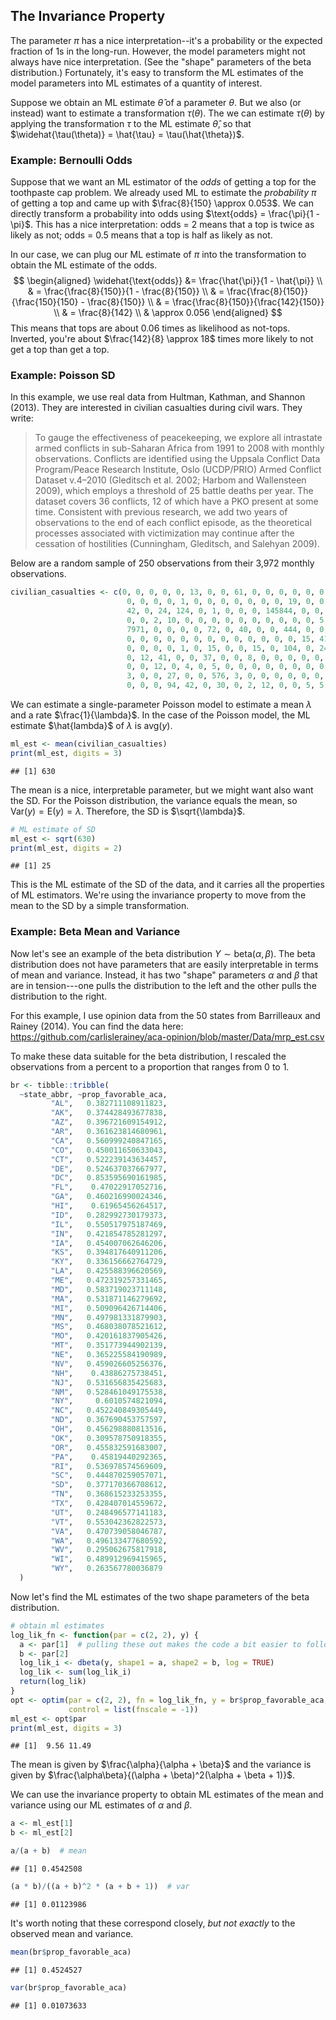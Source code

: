 ## The Invariance Property

The parameter $\pi$ has a nice interpretation--it's a probability or the expected fraction of 1s in the long-run. However, the model parameters might not always have nice interpretation. (See the "shape" parameters of the beta distribution.) Fortunately, it's easy to transform the ML estimates of the model parameters into ML estimates of a quantity of interest.

Suppose we obtain an ML estimate $\hat{\theta}$ of a parameter $\theta$. But we also (or instead) want to estimate a transformation $\tau(\theta)$. The we can estimate $\tau(\theta)$ by applying the transformation $\tau$ to the ML estimate $\hat{\theta}$, so that $\widehat{\tau(\theta)} = \hat{\tau} = \tau(\hat{\theta})$.

### Example: Bernoulli Odds

Suppose that we want an ML estimator of the *odds* of getting a top for the toothpaste cap problem. We already used ML to estimate the *probability* $\pi$ of getting a top and came up with $\frac{8}{150} \approx 0.053$. We can directly transform a probability into odds using $\text{odds} = \frac{\pi}{1 - \pi}$. This has a nice interpretation: odds = 2 means that a top is twice as likely as not; odds = 0.5 means that a top is half as likely as not. 

In our case, we can plug our ML estimate of $\pi$ into the transformation to obtain the ML estimate of the odds.
$$
\begin{aligned}
\widehat{\text{odds}} &= \frac{\hat{\pi}}{1 - \hat{\pi}} \\
& = \frac{\frac{8}{150}}{1 - \frac{8}{150}} \\
& = \frac{\frac{8}{150}}{\frac{150}{150} - \frac{8}{150}} \\
& = \frac{\frac{8}{150}}{\frac{142}{150}} \\
& = \frac{8}{142} \\
& \approx 0.056
\end{aligned}
$$
This means that tops are about 0.06 times as likelihood as not-tops. Inverted, you're about $\frac{142}{8} \approx 18$ times more likely to not get a top than get a top.

### Example: Poisson SD 

In this example, we use real data from Hultman, Kathman, and Shannon (2013). They are interested in civilian casualties during civil wars. They write: 

> To gauge the effectiveness of peacekeeping, we explore all intrastate armed conflicts in sub-Saharan Africa from 1991 to 2008 with monthly observations. Conflicts are identified using the Uppsala Conflict Data Program/Peace Research Institute, Oslo (UCDP/PRIO) Armed Conflict Dataset v.4–2010 (Gleditsch et al. 2002; Harbom and Wallensteen 2009), which employs a threshold of 25 battle deaths per year. The dataset covers 36 conflicts, 12 of which have a PKO present at some time. Consistent with previous research, we add two years of observations to the end of each conflict episode, as the theoretical processes associated with victimization may continue after the cessation of hostilities (Cunningham, Gleditsch, and Salehyan 2009).

Below are a random sample of 250 observations from their 3,972 monthly observations.


```r
civilian_casualties <- c(0, 0, 0, 0, 0, 13, 0, 0, 61, 0, 0, 0, 0, 0, 0, 0, 0,
                          0, 0, 0, 0, 1, 0, 0, 0, 0, 0, 0, 0, 19, 0, 0, 12, 0, 0, 4, 147, 0, 934, 0, 0,
                          42, 0, 24, 124, 0, 1, 0, 0, 0, 145844, 0, 0, 44, 0, 0, 0, 0, 0, 0, 0, 0, 0, 0,
                          0, 0, 2, 10, 0, 0, 0, 0, 0, 0, 0, 0, 0, 0, 5, 0, 0, 0, 0, 0, 0, 0, 0, 0, 0, 0,
                          7971, 0, 0, 0, 0, 72, 0, 40, 0, 0, 444, 0, 0, 0, 0, 48, 109, 33, 0, 0, 0, 0,
                          0, 0, 0, 0, 0, 0, 0, 0, 0, 0, 0, 0, 0, 15, 41, 0, 0, 0, 0, 84, 0, 34, 0, 0, 0,
                          0, 0, 0, 0, 1, 0, 15, 0, 0, 15, 0, 104, 0, 24, 0, 0, 104, 0, 0, 4, 0, 0, 0, 0,
                          0, 12, 41, 0, 0, 37, 0, 0, 8, 0, 0, 0, 0, 0, 0, 0, 0, 0, 0, 0, 0, 0, 0, 0, 0,
                          0, 0, 12, 0, 4, 0, 5, 0, 0, 0, 0, 0, 0, 0, 0, 8, 21, 0, 0, 0, 0, 25, 0, 0, 0,
                          3, 0, 0, 27, 0, 0, 576, 3, 0, 0, 0, 0, 0, 0, 7, 0, 0, 0, 0, 0, 32, 0, 0, 0, 0,
                          0, 0, 0, 94, 42, 0, 30, 0, 2, 12, 0, 0, 5, 5 ) 
```

We can estimate a single-parameter Poisson model to estimate a mean $\lambda$ and a rate $\frac{1}{\lambda}$. In the case of the Poisson model, the ML estimate $\hat{lambda}$ of $\lambda$ is $\text{avg}(y)$.


```r
ml_est <- mean(civilian_casualties)
print(ml_est, digits = 3)
```

```
## [1] 630
```

The mean is a nice, interpretable parameter, but we might want also want the SD. For the Poisson distribution, the variance equals the mean, so $\text{Var}(y) = \text{E}(y) = \lambda$. Therefore, the SD is $\sqrt{\lambda}$.  


```r
# ML estimate of SD
ml_est <- sqrt(630)
print(ml_est, digits = 2)
```

```
## [1] 25
```

This is the ML estimate of the SD of the data, and it carries all the properties of ML estimators. We're using the invariance property to move from the mean to the SD by a simple transformation.

### Example: Beta Mean and Variance

Now let's see an example of the beta distribution $Y \sim \text{beta}(\alpha, \beta)$. The beta distribution does not have parameters that are easily interpretable in terms of mean and variance. Instead, it has two "shape" parameters $\alpha$ and $\beta$ that are in tension---one pulls the distribution to the left and the other pulls the distribution to the right.

For this example, I use opinion data from the 50 states from Barrilleaux and Rainey (2014). You can find the data here: https://github.com/carlislerainey/aca-opinion/blob/master/Data/mrp_est.csv

To make these data suitable for the beta distribution, I rescaled the observations from a percent to a proportion that ranges from 0 to 1.


```r
br <- tibble::tribble(
  ~state_abbr, ~prop_favorable_aca,
         "AL",   0.382711108911823,
         "AK",   0.374428493677838,
         "AZ",   0.396721609154912,
         "AR",   0.361623814680961,
         "CA",   0.560999240847165,
         "CO",   0.450011650633043,
         "CT",   0.522239143634457,
         "DE",   0.524637037667977,
         "DC",   0.853595690161985,
         "FL",    0.47022917052716,
         "GA",   0.460216990024346,
         "HI",    0.61965456264517,
         "ID",   0.282992730179373,
         "IL",   0.550517975187469,
         "IN",   0.421854785281297,
         "IA",   0.454007062646206,
         "KS",   0.394817640911206,
         "KY",   0.336156662764729,
         "LA",   0.425588396620569,
         "ME",   0.472319257331465,
         "MD",   0.583719023711148,
         "MA",   0.531871146279692,
         "MI",   0.509096426714406,
         "MN",   0.497981331879903,
         "MS",   0.468038078521612,
         "MO",   0.420161837905426,
         "MT",   0.351773944902139,
         "NE",   0.365225584190989,
         "NV",   0.459026605256376,
         "NH",    0.43886275738451,
         "NJ",   0.531656835425683,
         "NM",   0.528461049175538,
         "NY",     0.6010574821094,
         "NC",   0.452240849305449,
         "ND",   0.367690453757597,
         "OH",   0.456298880813516,
         "OK",   0.309578750918355,
         "OR",   0.455832591683007,
         "PA",    0.45819440292365,
         "RI",   0.536978574569609,
         "SC",   0.444870259057071,
         "SD",   0.377170366708612,
         "TN",   0.368615233253355,
         "TX",   0.428407014559672,
         "UT",   0.248496577141183,
         "VT",   0.553042362822573,
         "VA",   0.470739058046787,
         "WA",   0.496133477680592,
         "WV",   0.295062675817918,
         "WI",   0.489912969415965,
         "WY",   0.263567780036879
  )
```

Now let's find the ML estimates of the two shape parameters of the beta distribution.


```r
# obtain ml estimates
log_lik_fn <- function(par = c(2, 2), y) {
  a <- par[1]  # pulling these out makes the code a bit easier to follow
  b <- par[2]
  log_lik_i <- dbeta(y, shape1 = a, shape2 = b, log = TRUE)
  log_lik <- sum(log_lik_i)
  return(log_lik)
}
opt <- optim(par = c(2, 2), fn = log_lik_fn, y = br$prop_favorable_aca,
             control = list(fnscale = -1))
ml_est <- opt$par
print(ml_est, digits = 3)
```

```
## [1]  9.56 11.49
```

The mean is given by $\frac{\alpha}{\alpha + \beta}$ and the variance is given by $\frac{\alpha\beta}{(\alpha + \beta)^2(\alpha + \beta + 1)}$.

We can use the invariance property to obtain ML estimates of the mean and variance using our ML estimates of $\alpha$ and $\beta$.


```r
a <- ml_est[1]
b <- ml_est[2]

a/(a + b)  # mean
```

```
## [1] 0.4542508
```

```r
(a * b)/((a + b)^2 * (a + b + 1))  # var
```

```
## [1] 0.01123986
```

It's worth noting that these correspond closely, *but not exactly* to the observed mean and variance.


```r
mean(br$prop_favorable_aca)
```

```
## [1] 0.4524527
```

```r
var(br$prop_favorable_aca)
```

```
## [1] 0.01073633
```
